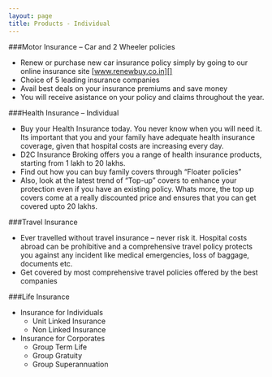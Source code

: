```yaml
---
layout: page
title: Products - Individual
---
```

###Motor Insurance – Car and 2 Wheeler policies
- Renew or purchase new car insurance policy simply by going to our online insurance site [www.renewbuy.co.in][]
- Choice of 5 leading insurance companies
- Avail best deals on your insurance premiums and save money
- You will receive asistance on your policy and claims throughout the year. 

###Health Insurance – Individual
- Buy your Health Insurance today. You never know when you will need it. Its important that you and your family have adequate health insurance coverage, given that hospital costs are increasing every day. 
- D2C Insurance Broking offers you a range of health insurance products, starting from 1 lakh to 20 lakhs. 
- Find out how you can buy family covers through “Floater policies”
- Also, look at the latest trend of “Top-up” covers to enhance your protection even if you have an existing policy. Whats more, the top up covers come at a really discounted price and ensures that you can get covered upto 20 lakhs. 
 
###Travel Insurance
- Ever travelled without travel insurance – never risk it. Hospital costs abroad can be prohibitive and a comprehensive travel policy protects you against any incident like medical emergencies, loss of baggage, documents etc.
- Get covered by most comprehensive travel policies offered by the best companies

###Life Insurance
- Insurance for Individuals
    - Unit Linked Insurance
    - Non Linked Insurance
- Insurance for Corporates
    - Group Term Life
    - Group Gratuity
    - Group Superannuation

[www.renewbuy.co.in]: http://www.renewbuy.co.in
